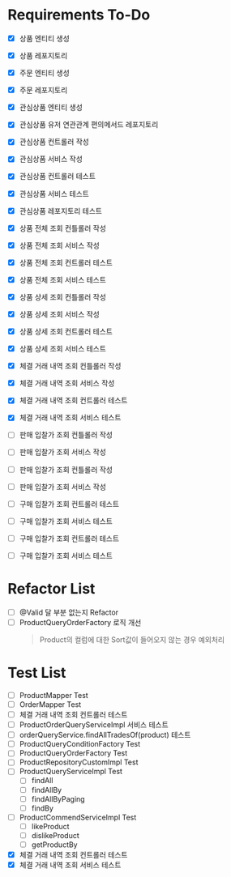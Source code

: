 # Requirements To-Do

- [x] 상품 엔티티 생성
- [x] 상품 레포지토리
- [x] 주문 엔티티 생성
- [x] 주문 레포지토리

- [x] 관심상품 엔티티 생성
- [x] 관심상품 유저 연관관계 편의메서드 레포지토리
- [x] 관심상품 컨트롤러 작성
- [x] 관심상품 서비스 작성
- [x] 관심상품 컨트롤러 테스트
- [x] 관심상품 서비스 테스트
- [x] 관심상품 레포지토리 테스트

- [x] 상품 전체 조회 컨틀롤러 작성
- [x] 상품 전체 조회 서비스 작성
- [x] 상품 전체 조회 컨트롤러 테스트
- [x] 상품 전체 조회 서비스 테스트
- [x] 상품 상세 조회 컨틀롤러 작성
- [x] 상품 상세 조회 서비스 작성
- [x] 상품 상세 조회 컨트롤러 테스트
- [x] 상품 상세 조회 서비스 테스트

- [x] 체결 거래 내역 조회 컨틀롤러 작성
- [x] 체결 거래 내역 조회 서비스 작성
- [x] 체결 거래 내역 조회 컨트롤러 테스트
- [x] 체결 거래 내역 조회 서비스 테스트

- [ ] 판매 입찰가 조회 컨틀롤러 작성
- [ ] 판매 입찰가 조회 서비스 작성
- [ ] 판매 입찰가 조회 컨틀롤러 작성
- [ ] 판매 입찰가 조회 서비스 작성

- [ ] 구매 입찰가 조회 컨트롤러 테스트
- [ ] 구매 입찰가 조회 서비스 테스트
- [ ] 구매 입찰가 조회 컨트롤러 테스트
- [ ] 구매 입찰가 조회 서비스 테스트

# Refactor List

- [ ] @Valid 달 부분 없는지 Refactor
- [ ] ProductQueryOrderFactory 로직 개선
  > Product의 컬럼에 대한 Sort값이 들어오지 않는 경우 예외처리

# Test List

- [ ] ProductMapper Test
- [ ] OrderMapper Test
- [ ] 체결 거래 내역 조회 컨트롤러 테스트
- [ ] ProductOrderQueryServiceImpl 서비스 테스트
- [ ] orderQueryService.findAllTradesOf(product) 테스트
- [ ] ProductQueryConditionFactory Test
- [ ] ProductQueryOrderFactory Test
- [ ] ProductRepositoryCustomImpl Test
- [ ] ProductQueryServiceImpl Test
    - [ ] findAll
    - [ ] findAllBy
    - [ ] findAllByPaging
    - [ ] findBy
- [ ] ProductCommendServiceImpl Test
    - [ ] likeProduct
    - [ ] dislikeProduct
    - [ ] getProductBy
- [x] 체결 거래 내역 조회 컨트롤러 테스트
- [x] 체결 거래 내역 조회 서비스 테스트